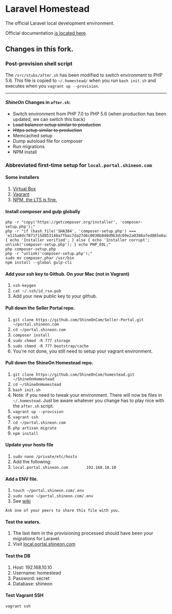 # Laravel Homestead

The official Laravel local development environment.

Official documentation [is located here](http://laravel.com/docs/homestead).

## Changes in this fork.

### Post-provision shell script

The `/src/stubs/after.sh` has been modified to switch environment to PHP 5.6. This file is copied to `~/.homestead/` when you run `bash init.sh` and executes when you `vagrant up --provision`.

---

#### *ShineOn* Changes in `after.sh`:

* Switch environment from PHP 7.0 to PHP 5.6 (when production has been updated, we can switch this back)
* ~~Load balancer setup similar to production~~
* ~~Https setup similar to production~~
* Memcached setup
* Dump autoload file for composer
* Run migrations
* NPM install

### Abbreviated first-time setup for `local.portal.shineon.com`

#### Some installers

1. [Virtual Box](https://www.virtualbox.org/)
1. [Vagrant](https://www.vagrantup.com/)
1. [NPM, the LTS is fine.](https://nodejs.org/en/)

#### Install composer and gulp globally

```
php -r "copy('https://getcomposer.org/installer', 'composer-setup.php');"
php -r "if (hash_file('SHA384', 'composer-setup.php') === 'e115a8dc7871f15d853148a7fbac7da27d6c0030b848d9b3dc09e2a0388afed865e6a3d6b3c0fad45c48e2b5fc1196ae') { echo 'Installer verified'; } else { echo 'Installer corrupt'; unlink('composer-setup.php'); } echo PHP_EOL;"
php composer-setup.php
php -r "unlink('composer-setup.php');"
sudo mv composer.phar /usr/bin
npm install --global gulp-cli
```

#### Add your ssh key to Github. On your Mac (not in Vagrant)

1. `ssh-keygen`
1. `cat ~/.ssh/id_rsa.pub`
1. Add your new public key to your github.

#### Pull down the Seller Portal repo.

1. `git clone https://github.com/ShineOnCom/Seller-Portal.git ~/portal.shineon.com`
1. `cd ~/portal.shineon.com`
1. `composer install`
1. `sudo chmod -R 777 storage`
1. `sudo chmod -R 777 bootstrap/cache`
1. You're not done, you still need to setup your vagrant environment.

#### Pull down the ShineOn Homestead repo.

1. `git clone https://github.com/ShineOnCom/homestead.git ~/ShineOnHomestead`
1. `cd ~/ShineOnHomestead`
1. `bash init.sh`
1. Note: if you need to tweak your environment. There will now be files in `~/.homestead`. Just be aware whatever you change has to play nice with the `after.sh` script.
1. `vagrant up --provision`
1. `vagrant ssh`
1. `cd ~/portal.shineon.com`
1. `php artisan migrate`
1. `npm install`

#### Update your hosts file

1. `sudo nano /private/etc/hosts`
1. Add the following:
1. `local.portal.shineon.com 		192.168.10.10`

#### Add a ENV file.

1. `touch ~/portal.shineon.com/.env`
1. `sudo nano ~/portal.shineon.com/.env`
1. See [wiki](https://github.com/ShineOnCom/Seller-Portal/wiki/ENV)

```
Ask one of your peers to share this file with you.
```

#### Test the waters.

1. The last item in the provisioning processed should have been your migrations for Laravel.
1. Visit [local.portal.shineon.com](http://local.portal.shineon.com)

#### Test the DB

1. Host: 192.168.10.10
1. Username: homestead
1. Password: secret
1. Database: shineon

#### Test Vagrant SSH

`vagrant ssh`